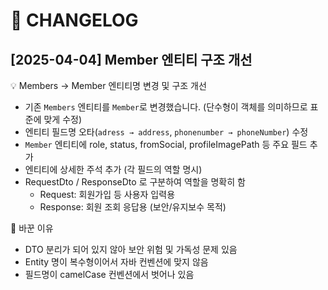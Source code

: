 # 📓 CHANGELOG

## [2025-04-04] Member 엔티티 구조 개선

💡 Members → Member 엔티티명 변경 및 구조 개선

- 기존 `Members` 엔티티를 `Member`로 변경했습니다. (단수형이 객체를 의미하므로 표준에 맞게 수정)
- 엔티티 필드명 오타(`adress → address`, `phonenumber → phoneNumber`) 수정
- `Member` 엔티티에 role, status, fromSocial, profileImagePath 등 주요 필드 추가
- 엔티티에 상세한 주석 추가 (각 필드의 역할 명시)
- RequestDto / ResponseDto 로 구분하여 역할을 명확히 함
  - Request: 회원가입 등 사용자 입력용
  - Response: 회원 조회 응답용 (보안/유지보수 목적)

📌 바꾼 이유

- DTO 분리가 되어 있지 않아 보안 위험 및 가독성 문제 있음
- Entity 명이 복수형이어서 자바 컨벤션에 맞지 않음
- 필드명이 camelCase 컨벤션에서 벗어나 있음
